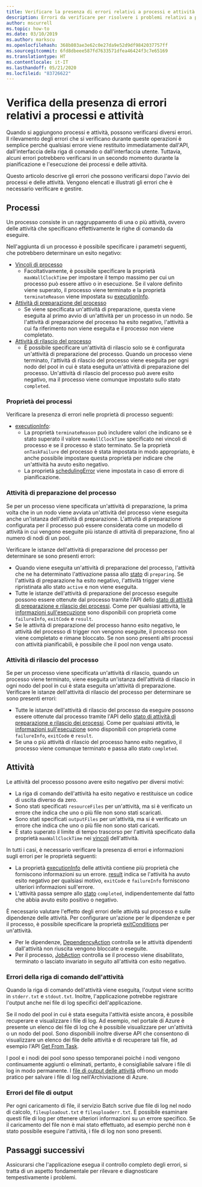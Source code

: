 ```yaml
---
title: Verificare la presenza di errori relativi a processi e attività
description: Errori da verificare per risolvere i problemi relativi a processi e attività
author: mscurrell
ms.topic: how-to
ms.date: 03/10/2019
ms.author: markscu
ms.openlocfilehash: 368b803ae3e62c0e27da9e52d9df9842037757ff
ms.sourcegitcommit: 6fd8dbeee587fd7633571dfea46424f3c7e65169
ms.translationtype: HT
ms.contentlocale: it-IT
ms.lasthandoff: 05/21/2020
ms.locfileid: "83726622"
---
```

# <a name="job-and-task-error-checking"></a>Verifica della presenza di errori relativi a processi e attività

Quando si aggiungono processi e attività, possono verificarsi diversi errori. Il rilevamento degli errori che si verificano durante queste operazioni è semplice perché qualsiasi errore viene restituito immediatamente dall'API, dall'interfaccia della riga di comando o dall'interfaccia utente.  Tuttavia, alcuni errori potrebbero verificarsi in un secondo momento durante la pianificazione e l'esecuzione dei processi e delle attività.

Questo articolo descrive gli errori che possono verificarsi dopo l'avvio dei processi e delle attività. Vengono elencati e illustrati gli errori che è necessario verificare e gestire.

## <a name="jobs"></a>Processi

Un processo consiste in un raggruppamento di una o più attività, ovvero delle attività che specificano effettivamente le righe di comando da eseguire.

Nell'aggiunta di un processo è possibile specificare i parametri seguenti, che potrebbero determinare un esito negativo:

- [Vincoli di processo](https://docs.microsoft.com/rest/api/batchservice/job/add#jobconstraints)
  - Facoltativamente, è possibile specificare la proprietà `maxWallClockTime` per impostare il tempo massimo per cui un processo può essere attivo o in esecuzione. Se il valore definito viene superato, il processo viene terminato e la proprietà `terminateReason` viene impostata su [executionInfo](https://docs.microsoft.com/rest/api/batchservice/job/get#cloudjob).
- [Attività di preparazione del processo](https://docs.microsoft.com/rest/api/batchservice/job/add#jobpreparationtask)
  - Se viene specificata un'attività di preparazione, questa viene eseguita al primo avvio di un'attività per un processo in un nodo. Se l'attività di preparazione del processo ha esito negativo, l'attività a cui fa riferimento non viene eseguita e il processo non viene completato.
- [Attività di rilascio del processo](https://docs.microsoft.com/rest/api/batchservice/job/add#jobreleasetask)
  - È possibile specificare un'attività di rilascio solo se è configurata un'attività di preparazione del processo. Quando un processo viene terminato, l'attività di rilascio del processo viene eseguita per ogni nodo del pool in cui è stata eseguita un'attività di preparazione del processo. Un'attività di rilascio del processo può avere esito negativo, ma il processo viene comunque impostato sullo stato `completed`.

### <a name="job-properties"></a>Proprietà dei processi

Verificare la presenza di errori nelle proprietà di processo seguenti:

- [executionInfo](https://docs.microsoft.com/rest/api/batchservice/job/get#jobexecutioninformation):
  - La proprietà `terminateReason` può includere valori che indicano se è stato superato il valore `maxWallClockTime` specificato nei vincoli di processo e se il processo è stato terminato. Se la proprietà `onTaskFailure` del processo è stata impostata in modo appropriato, è anche possibile impostare questa proprietà per indicare che un'attività ha avuto esito negativo.
  - La proprietà [schedulingError](https://docs.microsoft.com/rest/api/batchservice/job/get#jobschedulingerror) viene impostata in caso di errore di pianificazione.
 
### <a name="job-preparation-tasks"></a>Attività di preparazione del processo

Se per un processo viene specificata un'attività di preparazione, la prima volta che in un nodo viene avviata un'attività del processo viene eseguita anche un'istanza dell'attività di preparazione. L'attività di preparazione configurata per il processo può essere considerata come un modello di attività in cui vengono eseguite più istanze di attività di preparazione, fino al numero di nodi di un pool.

Verificare le istanze dell'attività di preparazione del processo per determinare se sono presenti errori:
- Quando viene eseguita un'attività di preparazione del processo, l'attività che ne ha determinato l'attivazione passa allo [stato](https://docs.microsoft.com/rest/api/batchservice/task/get#taskstate) di `preparing`. Se l'attività di preparazione ha esito negativo, l'attività trigger viene ripristinata allo stato `active` e non viene eseguita.  
- Tutte le istanze dell'attività di preparazione del processo eseguite possono essere ottenute dal processo tramite l'API dello [stato di attività di preparazione e rilascio dei processi](https://docs.microsoft.com/rest/api/batchservice/job/listpreparationandreleasetaskstatus). Come per qualsiasi attività, le [informazioni sull'esecuzione](https://docs.microsoft.com/rest/api/batchservice/job/listpreparationandreleasetaskstatus#jobpreparationandreleasetaskexecutioninformation) sono disponibili con proprietà come `failureInfo`, `exitCode` e `result`.
- Se le attività di preparazione del processo hanno esito negativo, le attività del processo di trigger non vengono eseguite, il processo non viene completato e rimane bloccato. Se non sono presenti altri processi con attività pianificabili, è possibile che il pool non venga usato.

### <a name="job-release-tasks"></a>Attività di rilascio del processo

Se per un processo viene specificata un'attività di rilascio, quando un processo viene terminato, viene eseguita un'istanza dell'attività di rilascio in ogni nodo del pool in cui è stata eseguita un'attività di preparazione.  Verificare le istanze dell'attività di rilascio del processo per determinare se sono presenti errori:
- Tutte le istanze dell'attività di rilascio del processo da eseguire possono essere ottenute dal processo tramite l'API dello [stato di attività di preparazione e rilascio dei processi](https://docs.microsoft.com/rest/api/batchservice/job/listpreparationandreleasetaskstatus). Come per qualsiasi attività, le [informazioni sull'esecuzione](https://docs.microsoft.com/rest/api/batchservice/job/listpreparationandreleasetaskstatus#jobpreparationandreleasetaskexecutioninformation) sono disponibili con proprietà come `failureInfo`, `exitCode` e `result`.
- Se una o più attività di rilascio del processo hanno esito negativo, il processo viene comunque terminato e passa allo stato `completed`.

## <a name="tasks"></a>Attività

Le attività del processo possono avere esito negativo per diversi motivi:

- La riga di comando dell'attività ha esito negativo e restituisce un codice di uscita diverso da zero.
- Sono stati specificati `resourceFiles` per un'attività, ma si è verificato un errore che indica che uno o più file non sono stati scaricati.
- Sono stati specificati `outputFiles` per un'attività, ma si è verificato un errore che indica che uno o più file non sono stati caricati.
- È stato superato il limite di tempo trascorso per l'attività specificato dalla proprietà `maxWallClockTime` nei [vincoli](https://docs.microsoft.com/rest/api/batchservice/task/add#taskconstraints) dell'attività.

In tutti i casi, è necessario verificare la presenza di errori e informazioni sugli errori per le proprietà seguenti:
- La proprietà [executionInfo](https://docs.microsoft.com/rest/api/batchservice/task/get#taskexecutioninformation) delle attività contiene più proprietà che forniscono informazioni su un errore. [result](https://docs.microsoft.com/rest/api/batchservice/task/get#taskexecutionresult) indica se l'attività ha avuto esito negativo per qualsiasi motivo, `exitCode` e `failureInfo` forniscono ulteriori informazioni sull'errore.
- L'attività passa sempre allo [stato](https://docs.microsoft.com/rest/api/batchservice/task/get#taskstate) `completed`, indipendentemente dal fatto che abbia avuto esito positivo o negativo.

È necessario valutare l'effetto degli errori delle attività sul processo e sulle dipendenze delle attività.  Per configurare un'azione per le dipendenze e per il processo, è possibile specificare la proprietà [exitConditions](https://docs.microsoft.com/rest/api/batchservice/task/add#exitconditions) per un'attività.
- Per le dipendenze, [DependencyAction](https://docs.microsoft.com/rest/api/batchservice/task/add#dependencyaction) controlla se le attività dipendenti dall'attività non riuscita vengono bloccate o eseguite.
- Per il processo, [JobAction](https://docs.microsoft.com/rest/api/batchservice/task/add#jobaction) controlla se il processo viene disabilitato, terminato o lasciato invariato in seguito all'attività con esito negativo.

### <a name="task-command-line-failures"></a>Errori della riga di comando dell'attività

Quando la riga di comando dell'attività viene eseguita, l'output viene scritto in `stderr.txt` e `stdout.txt`. Inoltre, l'applicazione potrebbe registrare l'output anche nei file di log specifici dell'applicazione.

Se il nodo del pool in cui è stata eseguita l'attività esiste ancora, è possibile recuperare e visualizzare i file di log. Ad esempio, nel portale di Azure è presente un elenco dei file di log che è possibile visualizzare per un'attività o un nodo del pool. Sono disponibili inoltre diverse API che consentono di visualizzare un elenco dei file delle attività e di recuperare tali file, ad esempio l'API [Get From Task](https://docs.microsoft.com/rest/api/batchservice/file/getfromtask).

I pool e i nodi dei pool sono spesso temporanei poiché i nodi vengono continuamente aggiunti o eliminati, pertanto, è consigliabile salvare i file di log in modo permanente. I [file di output delle attività](https://docs.microsoft.com/azure/batch/batch-task-output-files) offrono un modo pratico per salvare i file di log nell'Archiviazione di Azure.

### <a name="output-file-failures"></a>Errori del file di output
Per ogni caricamento di file, il servizio Batch scrive due file di log nel nodo di calcolo, `fileuploadout.txt` e `fileuploaderr.txt`. È possibile esaminare questi file di log per ottenere ulteriori informazioni su un errore specifico. Se il caricamento del file non è mai stato effettuato, ad esempio perché non è stato possibile eseguire l'attività, i file di log non sono presenti.  

## <a name="next-steps"></a>Passaggi successivi

Assicurarsi che l'applicazione esegua il controllo completo degli errori, si tratta di un aspetto fondamentale per rilevare e diagnosticare tempestivamente i problemi.

